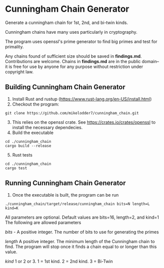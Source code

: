 # Cunningham Chain Generator
Generate a cunningham chain for 1st, 2nd, and bi-twin kinds.

Cunningham chains have many uses particularly in cryptography.

The program uses openssl's prime generator to find big primes and test for primality.

Any chains found of sufficient size should be saved in **findings.md**. Contributions are welcome.
Chains in **findings.md** are in the public domain–it is free for use by anyone for any purpose
without restriction under copyright law.

## Building Cunningham Chain Generator
1. Install Rust and rustup (https://www.rust-lang.org/en-US/install.html)
1. Checkout the program:

```
git clone https://github.com/mikelodder7/cunningham_chain.git
```

3. This relies on the openssl crate. See https://crates.io/crates/openssl to install the necessary dependecies.
3. Build the executable

```
cd ./cunningham_chain
cargo build --release
```

5. Rust tests

```
cd ./cunningham_chain
cargo test
```

## Running Cunningham Chain Generator
1. Once the executable is built, the program can be run
```
./cunningham_chain/target/release/cunningham_chain bits=N length=L kind=K
```

All parameters are optional. Default values are bits=16, length=2, and kind=1
The following are allowed parameters

*bits* - A positive integer. The number of bits to use for generating the primes

*length* A positive integer. The minimum length of the Cunningham chain to find. The program will stop once it finds a chain equal to or longer than this value.

*kind* 1 or 2 or 3. 1 = 1st kind. 2 = 2nd kind. 3 = Bi-Twin
